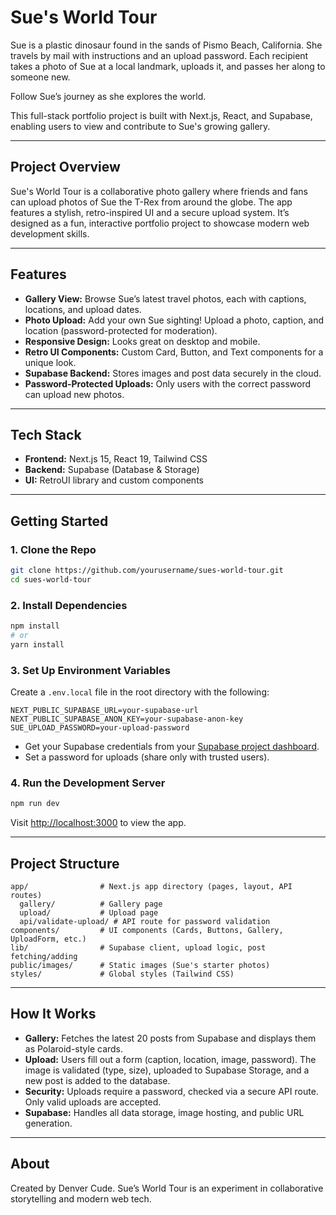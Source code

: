 # Sue's World Tour

Sue is a plastic dinosaur found in the sands of Pismo Beach, California. She travels by mail with instructions and an upload password. Each recipient takes a photo of Sue at a local landmark, uploads it, and passes her along to someone new.

Follow Sue’s journey as she explores the world.

This full-stack portfolio project is built with Next.js, React, and Supabase, enabling users to view and contribute to Sue's growing gallery.

---

## Project Overview
Sue's World Tour is a collaborative photo gallery where friends and fans can upload photos of Sue the T-Rex from around the globe. The app features a stylish, retro-inspired UI and a secure upload system. It’s designed as a fun, interactive portfolio project to showcase modern web development skills.

---

## Features
- **Gallery View:** Browse Sue’s latest travel photos, each with captions, locations, and upload dates.
- **Photo Upload:** Add your own Sue sighting! Upload a photo, caption, and location (password-protected for moderation).
- **Responsive Design:** Looks great on desktop and mobile.
- **Retro UI Components:** Custom Card, Button, and Text components for a unique look.
- **Supabase Backend:** Stores images and post data securely in the cloud.
- **Password-Protected Uploads:** Only users with the correct password can upload new photos.

---

## Tech Stack
- **Frontend:** Next.js 15, React 19, Tailwind CSS
- **Backend:** Supabase (Database & Storage)
- **UI:** RetroUI library and custom components

---

## Getting Started

### 1. Clone the Repo
```bash
git clone https://github.com/yourusername/sues-world-tour.git
cd sues-world-tour
```

### 2. Install Dependencies
```bash
npm install
# or
yarn install
```

### 3. Set Up Environment Variables
Create a `.env.local` file in the root directory with the following:
```env
NEXT_PUBLIC_SUPABASE_URL=your-supabase-url
NEXT_PUBLIC_SUPABASE_ANON_KEY=your-supabase-anon-key
SUE_UPLOAD_PASSWORD=your-upload-password
```
- Get your Supabase credentials from your [Supabase project dashboard](https://app.supabase.com/).
- Set a password for uploads (share only with trusted users).

### 4. Run the Development Server
```bash
npm run dev
```
Visit [http://localhost:3000](http://localhost:3000) to view the app.

---

## Project Structure
```
app/                # Next.js app directory (pages, layout, API routes)
  gallery/          # Gallery page
  upload/           # Upload page
  api/validate-upload/ # API route for password validation
components/         # UI components (Cards, Buttons, Gallery, UploadForm, etc.)
lib/                # Supabase client, upload logic, post fetching/adding
public/images/      # Static images (Sue's starter photos)
styles/             # Global styles (Tailwind CSS)
```

---

## How It Works
- **Gallery:** Fetches the latest 20 posts from Supabase and displays them as Polaroid-style cards.
- **Upload:** Users fill out a form (caption, location, image, password). The image is validated (type, size), uploaded to Supabase Storage, and a new post is added to the database.
- **Security:** Uploads require a password, checked via a secure API route. Only valid uploads are accepted.
- **Supabase:** Handles all data storage, image hosting, and public URL generation.

---

## About
Created by Denver Cude. Sue’s World Tour is an experiment in collaborative storytelling and modern web tech.
